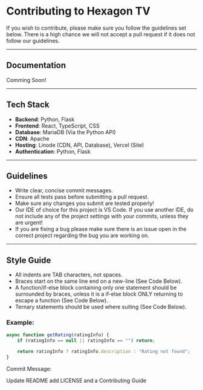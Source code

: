 # Contributing to Hexagon TV

If you wish to contribute, please make sure you follow the guidelines set below. There is a high chance we will not accept a pull request if it does not follow our guidelines.

---

## Documentation

Comming Soon!

---

## Tech Stack

- **Backend**: Python, Flask
- **Frontend**: React, TypeScript, CSS
- **Database**: MariaDB (Via the Python API)
- **CDN**: Apache
- **Hosting**: Linode (CDN, API, Database), Vercel (Site)
- **Authentication**: Python, Flask

---

## Guidelines

- Write clear, concise commit messages.
- Ensure all tests pass before submitting a pull request.
- Make sure any changes you submit are tested properly!
- Our IDE of choice for this project is VS Code. If you use another IDE, do not include any of the project settings with your commits, unless they are urgent!
- If you are fixing a bug please make sure there is an issue open in the correct project regarding the bug you are working on.

---

## Style Guide

- All indents are TAB characters, not spaces.
- Braces start on the same line end on a new-line (See Code Below).
- A function/if-else block containing only one statement should be surrounded by braces, unless it is a if-else block ONLY returning to escape a function (See Code Below).
- Ternary statements should be used where suiting (See Code Below).

### Example:

```ts
async function getRating(ratingInfo) {
	if (ratingInfo == null || ratingInfo == "") return;

	return ratingInfo ? ratingInfo.description : "Rating not found";
}
```

Commit Message:

Update README add LICENSE and a Contributing Guide
